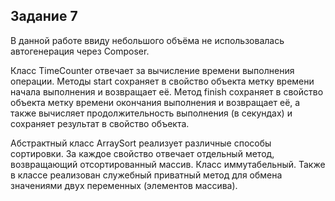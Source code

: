 Задание 7
---------

В данной работе ввиду  небольшого объёма не использовалась автогенерация через Composer.

Класс TimeCounter отвечает за вычисление времени выполнения операции. Методы start сохраняет в свойство объекта метку времени начала выполнения и возвращает её. Метод finish сохраняет в свойство объекта метку времени окончания выполнения и возвращает её, а также вычисляет продолжительность выполнения (в секундах) и сохраняет результат в свойство объекта.

Абстрактный класс ArraySort реализует различные способы сортировки. За каждое свойство отвечает отдельный метод, возвращающий отсортированный массив. Класс иммутабельный.
Также в классе реализован служебный приватный метод для обмена значениями двух переменных (элементов массива).